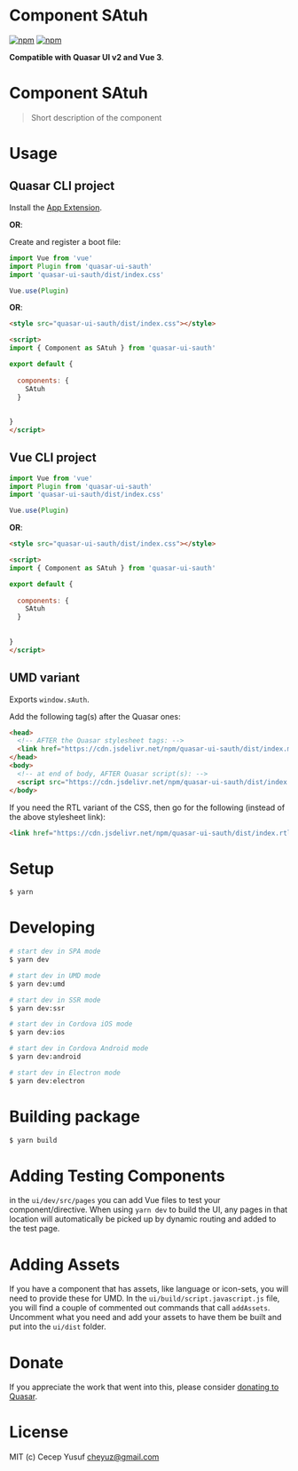 # Component SAtuh

[![npm](https://img.shields.io/npm/v/quasar-ui-sauth.svg?label=quasar-ui-sauth)](https://www.npmjs.com/package/quasar-ui-sauth)
[![npm](https://img.shields.io/npm/dt/quasar-ui-sauth.svg)](https://www.npmjs.com/package/quasar-ui-sauth)

**Compatible with Quasar UI v2 and Vue 3**.


# Component SAtuh
> Short description of the component




# Usage

## Quasar CLI project


Install the [App Extension](../app-extension).

**OR**:


Create and register a boot file:

```js
import Vue from 'vue'
import Plugin from 'quasar-ui-sauth'
import 'quasar-ui-sauth/dist/index.css'

Vue.use(Plugin)
```

**OR**:

```html
<style src="quasar-ui-sauth/dist/index.css"></style>

<script>
import { Component as SAtuh } from 'quasar-ui-sauth'

export default {
  
  components: {
    SAtuh
  }
  
  
}
</script>
```

## Vue CLI project

```js
import Vue from 'vue'
import Plugin from 'quasar-ui-sauth'
import 'quasar-ui-sauth/dist/index.css'

Vue.use(Plugin)
```

**OR**:

```html
<style src="quasar-ui-sauth/dist/index.css"></style>

<script>
import { Component as SAtuh } from 'quasar-ui-sauth'

export default {
  
  components: {
    SAtuh
  }
  
  
}
</script>
```

## UMD variant

Exports `window.sAuth`.

Add the following tag(s) after the Quasar ones:

```html
<head>
  <!-- AFTER the Quasar stylesheet tags: -->
  <link href="https://cdn.jsdelivr.net/npm/quasar-ui-sauth/dist/index.min.css" rel="stylesheet" type="text/css">
</head>
<body>
  <!-- at end of body, AFTER Quasar script(s): -->
  <script src="https://cdn.jsdelivr.net/npm/quasar-ui-sauth/dist/index.umd.min.js"></script>
</body>
```
If you need the RTL variant of the CSS, then go for the following (instead of the above stylesheet link):
```html
<link href="https://cdn.jsdelivr.net/npm/quasar-ui-sauth/dist/index.rtl.min.css" rel="stylesheet" type="text/css">
```

# Setup
```bash
$ yarn
```

# Developing
```bash
# start dev in SPA mode
$ yarn dev

# start dev in UMD mode
$ yarn dev:umd

# start dev in SSR mode
$ yarn dev:ssr

# start dev in Cordova iOS mode
$ yarn dev:ios

# start dev in Cordova Android mode
$ yarn dev:android

# start dev in Electron mode
$ yarn dev:electron
```

# Building package
```bash
$ yarn build
```

# Adding Testing Components
in the `ui/dev/src/pages` you can add Vue files to test your component/directive. When using `yarn dev` to build the UI, any pages in that location will automatically be picked up by dynamic routing and added to the test page.

# Adding Assets
If you have a component that has assets, like language or icon-sets, you will need to provide these for UMD. In the `ui/build/script.javascript.js` file, you will find a couple of commented out commands that call `addAssets`. Uncomment what you need and add your assets to have them be built and put into the `ui/dist` folder.

# Donate
If you appreciate the work that went into this, please consider [donating to Quasar](https://donate.quasar.dev).

# License
MIT (c) Cecep Yusuf <cheyuz@gmail.com>
